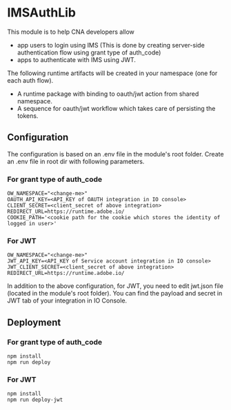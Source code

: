 # IMSAuthLib

This module is to help CNA developers allow 
- app users to login using IMS (This is done by creating server-side authentication flow using grant type of auth_code) 
- apps to authenticate with IMS using JWT. 

The following runtime artifacts will be created in your namespace (one for each auth flow).
- A runtime package with binding to oauth/jwt action from shared namespace.
- A sequence for oauth/jwt workflow which takes care of persisting the tokens.

## Configuration
The configuration is based on an .env file in the module's root folder.
Create an .env file in root dir with following parameters.

### For grant type of auth_code
```
OW_NAMESPACE="<change-me>"
OAUTH_API_KEY=<API_KEY of OAUTH integration in IO console>
CLIENT_SECRET=<client_secret of above integration>
REDIRECT_URL=https://runtime.adobe.io/
COOKIE_PATH='<cookie path for the cookie which stores the identity of logged in user>'
```

### For JWT
```
OW_NAMESPACE="<change-me>"
JWT_API_KEY=<API_KEY of Service account integration in IO console>
JWT_CLIENT_SECRET=<client_secret of above integration>
REDIRECT_URL=https://runtime.adobe.io/
```
In addition to the above configuration, for JWT, you need to edit jwt.json file (located in the module's root folder).
You can find the payload and secret in JWT tab of your integration in IO Console.

## Deployment

### For grant type of auth_code
```
npm install
npm run deploy
```

### For JWT
```
npm install
npm run deploy-jwt
```

